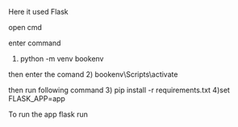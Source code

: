 Here it used Flask

open cmd

enter command 
1) python -m venv bookenv

then enter the comand
2) bookenv\Scripts\activate

then run following command
3) pip install -r requirements.txt
4)set FLASK_APP=app

To run the app
flask run